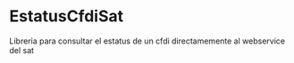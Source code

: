 # EstatusCfdiSat
Libreria para consultar el estatus de un cfdi directamemente al webservice del sat
